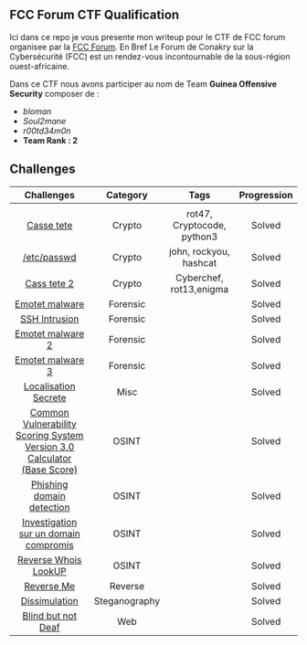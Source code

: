 ## FCC Forum CTF Qualification
Ici dans ce repo je vous presente mon writeup pour le CTF de FCC forum organisee par la [FCC Forum](https://forum-fcc.com/).
En Bref Le Forum de Conakry sur la Cybersécurité (FCC) est un rendez-vous incontournable de la sous-région ouest-africaine. 

Dans ce CTF nous avons participer au nom de Team **Guinea Offensive Security** composer de :
- *bloman*
- *Soul2mane* 
- *r00td34m0n*
- **Team Rank : 2**

## Challenges

| Challenges | Category |                                                Tags                                                | Progression |
|:-------------:|:----------:|:--------------------------------------------------------------------------------------------------:|:---------:|
|               |            |                                                                                                    |           |
|     [Casse tete](./Challenges/casse_tete.md)      |    Crypto    | rot47, Cryptocode, python3                                                                            | Solved |
|     [/etc/passwd](./Challenges/etc_passwd)      |    Crypto    |john, rockyou, hashcat                                                                            | Solved |
|     [Cass tete 2](./Challenges/casse_tete2.md)      |    Crypto    |Cyberchef, rot13,enigma                                                                            | Solved |
|     [Emotet malware](./Challenges)      |    Forensic    |                                                                            | Solved |
|     [SSH Intrusion](./Challenges)      |    Forensic    |                                                                            | Solved |
|     [Emotet malware 2](./Challenges)      |    Forensic    |                                                                            | Solved |
|     [Emotet malware 3](./Challenges)      |    Forensic    |                                                                            | Solved |
|     [Localisation Secrete](./Challenges)      |    Misc    |                                                                            | Solved |
|     [Common Vulnerability Scoring System Version 3.0 Calculator (Base Score)](./Challenges)     |    OSINT    |                                                                            | Solved |
|     [Phishing domain detection](./Challenges)      |    OSINT    |                                                                            | Solved |
|     [Investigation sur un domain compromis](./Challenges)      |    OSINT    |                                                                            | Solved |
|     [Reverse Whois LookUP](./Challenges/rev_whois.md)      |    OSINT    |                                                                            | Solved |
|     [Reverse Me](./Challenges/reverse.md)      |    Reverse    |                                                                            | Solved |
|     [Dissimulation](./Challenges)      |    Steganography    |                                                                            | Solved |
|     [Blind but not Deaf](./Challenges/blind_web.md)      |    Web    |                                                                            | Solved |
